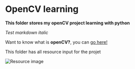 # OpenCV learning
**This folder stores my openCV project learning with python** 

_Test markdown italic_

Want to know what is **openCV?**, you can [go here!](https://www.google.com/)

This folder has all resource input for the projet

![Resource image](Resources/resource_image)